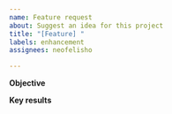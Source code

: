 ```yaml
---
name: Feature request
about: Suggest an idea for this project
title: "[Feature] "
labels: enhancement
assignees: neofelisho

---
```


**Objective**

**Key results**
